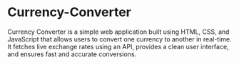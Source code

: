 # Currency-Converter
Currency Converter is a simple web application built using HTML, CSS, and JavaScript that allows users to convert one currency to another in real-time. It fetches live exchange rates using an API, provides a clean user interface, and ensures fast and accurate conversions.

